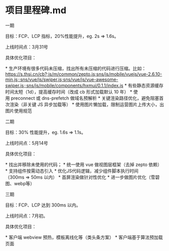 # 项目里程碑.md


一期

目标：FCP、LCP 指标，20%性能提升，eg. 2s => 1.6s。

上线时间点：3月31号

具体优化项目：

* 生产环境有很多代码未压缩，找出所有未压缩的代码进行压缩。比如：https://s.thsi.cn/cb?;js/m/common/zepto.js;sns/js/mobile/vuejs/vue-2.6.10-min.js;;sns/vue/js/swiper.js;sns/vue/js/vue-awesome-swiper.js;;sns/js/mobile/components/hxmui/0.1.1/index.js
* 有些静态资源缓存时间太短（1d），提高缓存时间（改成 cb 形式加载默认 10 年）
* 使用 preconnect 或 dns-prefetch 做域名预解析
* 关键渲染路径优化，避免阻塞首次渲染（非关键 JS 异步加载等）
* 使用图片懒加载，限制运营图片上传大小，出图片使用规范

二期

目标：30% 性能提升，eg. 1.6s => 1.1s。

上线时间点：5月14号

具体优化项目：

* 找出并移除未使用的代码；
* 统一使用 vue 做视图层框架（去掉 zepto 依赖）
* 支持组件按需动态引入
* 优化JS代码逻辑，减少组件脚本执行时间（300ms => 50ms 以内）
* 首屏渲染做针对性优化
* 进一步做图片优化（雪碧图、webp等）

三期

目标：FCP、LCP 达到 300ms 以内。

上线时间点：7月初。

具体优化项目：

* 客户端 webview 预热，模板离线化等（类头条方案）
* 客户端基于算法预加载页面







